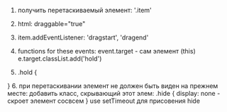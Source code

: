 1. получить перетаскиваемый элемент: '.item'
2. html: draggable="true"
3. item.addEventListener: 'dragstart', 'dragend'
4.  functions for these events: 
event.target - сам элемент (this)
e.target.classList.add('hold')

5. .hold {

}
6.  при перетаскивании элемент не должен быть виден на прежнем месте:
добавить класс, скрывающий этот элем: 
.hide {
    display: none -  скроет элемент сосвсем
}
use setTimeout  для присовения hide


